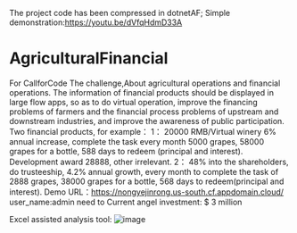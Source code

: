 The project code has been compressed in dotnetAF;
Simple demonstration:https://youtu.be/dVfqHdmD33A
# AgriculturalFinancial

For CallforCode The challenge,About agricultural operations and financial operations.
The information of financial products should be displayed in large flow apps, so as to do virtual operation, improve the financing problems of farmers and the financial process problems of upstream and downstream industries, and improve the awareness of public participation.
Two financial products, for example：
1： 20000 RMB/Virtual winery 6% annual increase, complete the task every month 5000 grapes, 58000 grapes for a bottle, 588 days to redeem (principal and interest). Development award 28888, other irrelevant.
2： 48% into the shareholders, do trusteeship, 4.2% annual growth, every month to complete the task of 2888 grapes, 38000 grapes for a bottle, 568 days to redeem(principal and interest).
Demo URL：https://nongyejinrong.us-south.cf.appdomain.cloud/
user_name:admin
need to  Current angel investment: $ 3 million

Excel assisted analysis tool:
![image](https://github.com/shiningleo/AgriculturalFinancial/assets/17536336/5fe7d7e6-a4bc-4638-99b2-92001f7b31f1)

